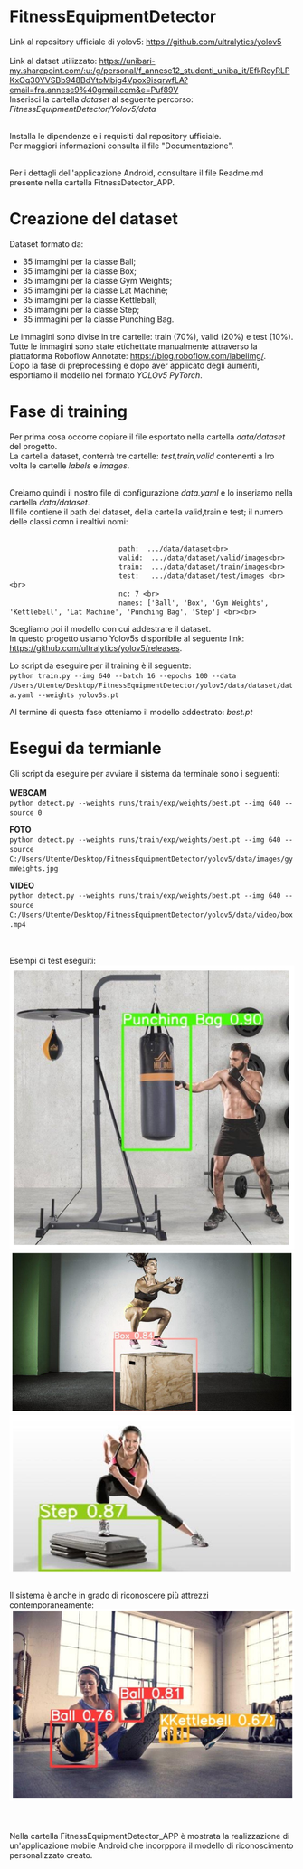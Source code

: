 # FitnessEquipmentDetector

Link al repository ufficiale di yolov5: https://github.com/ultralytics/yolov5 <br><br>
Link al datset utilizzato: https://unibari-my.sharepoint.com/:u:/g/personal/f_annese12_studenti_uniba_it/EfkRoyRLPKxOq30YVSBb948BdYtoMbig4Vpox9isqrwfLA?email=fra.annese9%40gmail.com&e=Puf89V <br>
Inserisci la cartella *dataset* al seguente percorso: *FitnessEquipmentDetector/Yolov5/data*
<br><br>

Installa le dipendenze e i requisiti dal repository ufficiale.<br>
Per maggiori informazioni consulta il file "Documentazione".<br><br>

Per i dettagli dell'applicazione Android, consultare il file Readme.md presente nella cartella FitnessDetector_APP.

# Creazione del dataset

Dataset formato da:
- 35 imamgini per la classe Ball;
- 35 imamgini per la classe Box;
- 35 imamgini per la classe Gym Weights;
- 35 imamgini per la classe Lat Machine;
- 35 imamgini per la classe Kettleball;
- 35 imamgini per la classe Step;
- 35 immagini per la classe Punching Bag.

Le immagini sono divise in tre cartelle: train (70%), valid (20%) e test (10%). <br>
Tutte le immagini sono state etichettate manualmente attraverso la piattaforma Roboflow Annotate: https://blog.roboflow.com/labelimg/. <br>
Dopo la fase di preprocessing e dopo aver applicato degli aumenti, esportiamo il modello nel formato *YOLOv5 PyTorch*.

# Fase di training

Per prima cosa occorre copiare il file esportato nella cartella *data/dataset* del progetto. <br>
La cartella dataset, conterrà tre cartelle: *test,train,valid* contenenti a lro volta le cartelle *labels* e *images*. <br><br>

Creiamo quindi il nostro file di configurazione *data.yaml* e lo inseriamo nella cartella *data/dataset*.<br>
Il file contiene il path del dataset, della cartella valid,train e test; il numero delle classi comn i realtivi nomi: <br><br>
```
                           path:  .../data/dataset<br>
                           valid:  .../data/dataset/valid/images<br>
                           train:  .../data/dataset/train/images<br>
                           test:   .../data/dataset/test/images <br> <br>
                           nc: 7 <br> 
                           names: ['Ball', 'Box', 'Gym Weights', 'Kettlebell', 'Lat Machine', 'Punching Bag', 'Step'] <br><br>
```

Scegliamo poi il modello con cui addestrare il dataset. <br>
In questo progetto usiamo Yolov5s disponibile al seguente link: https://github.com/ultralytics/yolov5/releases.

Lo script da eseguire per il training è il seguente: <br>
`python train.py --img 640 --batch 16 --epochs 100 --data /Users/Utente/Desktop/FitnessEquipmentDetector/yolov5/data/dataset/data.yaml --weights yolov5s.pt`<br>

Al termine di questa fase otteniamo  il modello addestrato: *best.pt* <br>

# Esegui da termianle 

Gli script da eseguire per avviare il sistema da terminale sono i seguenti: <br><br>
**WEBCAM**<br>
`python detect.py --weights runs/train/exp/weights/best.pt --img 640 --source 0` <br>

**FOTO**<br>
`python detect.py --weights runs/train/exp/weights/best.pt --img 640 --source C:/Users/Utente/Desktop/FitnessEquipmentDetector/yolov5/data/images/gymWeights.jpg `<br>

**VIDEO**<br>
`python detect.py --weights runs/train/exp/weights/best.pt --img 640 --source C:/Users/Utente/Desktop/FitnessEquipmentDetector/yolov5/data/video/box.mp4` <br>
<br>
<br>

<p>Esempi di test eseguiti: <br>
<img src="images/2.PNG"> <br>
<img src="images/3.PNG"> <br>
<img src="images/4.PNG"> <br>

<br>
<p> Il sistema è anche in grado di riconoscere più attrezzi contemporaneamente: <br>
<img src="images/5.PNG"> <br>

<br>
<br>
<br>
Nella cartella FitnessEquipmentDetector_APP è mostrata la realizzazione di un'applicazione mobile Android che incorppora il modello di riconoscimento personalizzato creato.


          
